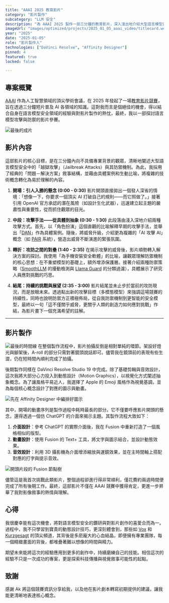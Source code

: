 ```yaml
---
title: "AAAI 2025 教育影片"
category: "影片製作"
subcategory: "LLM 安全"
description: "為 AAAI 2025 製作一部三分鐘的教育影片，深入淺出地介紹大型語言模型安全領域中的攻擊與防禦。"
imageUrl: "images/optimized/projects/2025_01_05_aaai_video/titlecard.webp"
year: "2025"
date: "2025-01-05"
role: "影片製作人"
technologies: ["DaVinci Resolve", "Affinity Designer"]
pinned: 4
featured: true
locked: false

---
```


## 專案概覽
[AAAI](https://aaai.org) 作為人工智慧領域的頂尖學術會議，在 2025 年發起了一場[教育影片競賽](https://aaai.org/about-aaai/aaai-awards/aaai-educational-ai-videos/)，旨在透過三分鐘短片普及 AI 各領域的知識。這對我而言是個絕佳的機會，得以結合自身在語言模型安全領域的經驗與對影片製作的熱忱，最終，我以一部探討語言模型攻擊與防禦的影片參賽。

![最後的成片](https://www.youtube.com/watch?v=eSuEhZpHesU&t=2s&pp=ygUZYWFhaSBlZHVjYXRpb25hbCBhaSB2aWRlbw%3D%3D)

## 影片內容
這部影片的核心目標，是在三分鐘內向不具備專業背景的觀眾，清晰地闡述大型語言模型安全中的「越獄攻擊」（Jailbreak Attacks）與其防禦機制。為此，我採用了經典的「問題－解決方案」敘事結構，並藉由具體案例和生動比喻，將複雜的技術概念轉化為易於理解的內容。

1.  **開場：引人入勝的懸念 (0:00 - 0:30)**
    影片開頭直接拋出一個發人深省的情境：「想像一下，你要求一個頂尖 AI 打破自己的規則——而它照做了。」接著引用 OpenAI 官方承認的潛在風險（如設計生化武器），迅速建立起主題的嚴肅性與重要性，從而抓住觀眾的目光。

2.  **中段：攻擊手法——從具體到抽象 (0:30 - 1:30)**
    此段落由淺入深地介紹兩種攻擊方式。首先，以「角色扮演」這個直觀的比喻解釋早期的攻擊手法，並舉出「[DAN](https://www.reddit.com/r/ChatGPTPromptGenius/comments/106azp6/dan_do_anything_now/)」作為具體案例。隨後，將威脅升級，介紹更為複雜的「AI 攻擊 AI」概念（如 [PAIR](https://arxiv.org/abs/2310.08419) 系統），營造出威脅不斷演進的緊張氛圍。

3.  **轉折：攻防之間的對壘 (1:40 - 2:35)**
    在揭示攻擊的威脅後，影片順勢轉入解決方案的探討。我使用「為手機安裝安全軟體」的比喻，讓觀眾理解防禦機制的核心思想：在不重塑模型的基礎上，額外增添保護層。接著介紹兩種防禦策略（[SmoothLLM](https://arxiv.org/abs/2310.03684) 的擾動檢測與 [Llama Guard](https://arxiv.org/abs/2312.06674) 的分類過濾），具體展示了研究人員應對挑戰的巧思。

4.  **結尾：持續的挑戰與展望 (2:35 - 3:00)**
    影片結尾並未止步於當前的攻防現況，而是放眼未來。透過點出新的攻擊目標（多模態模型）來強調這場競賽的持續性，同時也說明防禦方正積極佈局，從自我防禦機制到更智能的安全模型，最終以一句「這不僅關乎威脅，更關乎人類的創造力如何應對挑戰」作結，為影片畫下一個充滿希望的註解。

---

## 影片製作
![最後的時間線](images/optimized/projects/2025_01_05_aaai_video/full_timeline.webp)
在整個製作流程中，影片拍攝反倒是相對單純的環節。架設好燈光與腳架後，A-roll 的部分只需對著鏡頭說話即可。儘管我在鏡頭前的表現有些生澀，仍在短時間內順利完成了拍攝。

後期製作同樣在 DaVinci Resolve Studio 19 中完成。除了基礎剪輯與音效設計，這次我將大部分心力投入到動態設計（Motion Graphics），以視覺化方式闡述抽象概念。為了讓風格平易近人，我選擇了 Apple 的 Emoji 風格作為視覺基調，並為每個核心概念設計了對應的圖示與動畫。

![先在 Affinity Designer 中編排好圖示](images/optimized/projects/2025_01_05_aaai_video/element_design.webp)

其中，開場的動畫序列是製作過程中耗時最長的部分。它不僅要呼應影片開頭的懸念，還得透過一個仿 ChatGPT 的介面來揭示主題。其製作流程大致如下：
1.  **介面設計**：參考 ChatGPT 的實際介面後，我在 Fusion 中重新打造了一個風格相似的版型。
2.  **動畫設計**：使用 Fusion 的 Text+ 工具，將文字與圖示結合，並設計動態效果。
3.  **音效設計**：利用 3D 攝影機為介面增添縮放與運鏡效果，並在主時間軸上搭配對應的打字與提示音效。

![開頭片段的 Fusion 節點樹](images/optimized/projects/2025_01_05_aaai_video/opening_seq_comp.webp)

儘管這是我首次挑戰此類影片，整個過程卻進行得非常順利，僅花費約兩週時間便完成了所有後期工作。最終，這部影片不僅在 AAAI 競賽中獲得肯定，更進一步昇華了我對影像敘事的熱情與理解。

## 心得
我很慶幸能有這次機會，將對語言模型安全的鑽研與對影片創作的喜愛合而為一。過程中，我不只學習到寶貴的動態設計技巧，更深刻體會到，那些如 [Vox](https://www.youtube.com/@Vox) 和 [Kurzgesagt](https://www.youtube.com/@kurzgesagt) 的頂尖頻道，其背後是多麽龐大的心血結晶，即便擁有專業團隊，每一個精緻畫面的背後，都堆疊著難以想像的時間與精力。

期望未來能將這次的經驗應用到更多的創作中，持續磨練自己的技能。相信這次的經驗不只是一次成功的專案，更是探索科技傳播與視覺敘事可能性的起點。

## 致謝
感謝 Ak 將這個競賽資訊分享給我，以及他在影片劇本轉寫初期提供的建議，讓我能更清晰地表達核心概念。